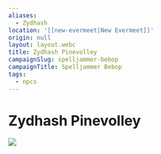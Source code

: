 ```yaml
---
aliases:
  - Zydhash
location: '[[new-evermeet|New Evermeet]]'
origin: null
layout: layout.webc
title: Zydhash Pinevolley
campaignSlug: spelljammer-bebop
campaignTitle: Spelljammer Bebop
tags:
  - npcs
---
```

# Zydhash Pinevolley

![](Pasted%20image%2020240623115034.png)

